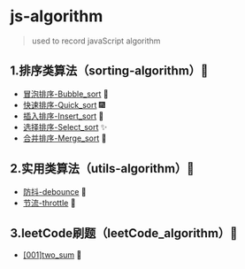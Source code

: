 # js-algorithm
> used to record javaScript algorithm

## 1.排序类算法（sorting-algorithm）🍕

- [冒泡排序-Bubble_sort](https://github.com/wangyue-1997/js-algorithm/blob/master/sorting_algorithm/Bubble_sort.js ) 🎈
- [快速排序-Quick_sort](https://github.com/wangyue-1997/js-algorithm/blob/master/sorting_algorithm/Quick_sort.js) 🎆
- [插入排序-Insert_sort](https://github.com/wangyue-1997/js-algorithm/blob/master/sorting_algorithm/Insert_sort.js) 🎇
- [选择排序-Select_sort](https://github.com/wangyue-1997/js-algorithm/blob/master/sorting_algorithm/Select_sort.js) ✨
- [合并排序-Merge_sort](https://github.com/wangyue-1997/js-algorithm/blob/master/sorting_algorithm/Merge_sort.js) 🎉



## 2.实用类算法（utils-algorithm）🍔

- [防抖-debounce](https://github.com/wangyue-1997/js-algorithm/blob/master/utils_algorithm/debounce.js) 🎊
- [节流-throttle](https://github.com/wangyue-1997/js-algorithm/blob/master/utils_algorithm/throttle.js) 🎃



## 3.leetCode刷题（leetCode_algorithm）🍟

- [[001]two_sum](https://github.com/wangyue-1997/js-algorithm/tree/master/leetCode_algorithm/%5B001%5Dtwo_sum) 🎄

